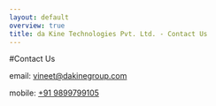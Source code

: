 ```yaml
---
layout: default
overview: true
title: da Kine Technologies Pvt. Ltd. - Contact Us
---
```


#Contact Us

email: <a href="mailto:vineet@dakinegroup.com">vineet@dakinegroup.com</a>

mobile: <a href="tel:+91 9899799105">+91 9899799105</a>